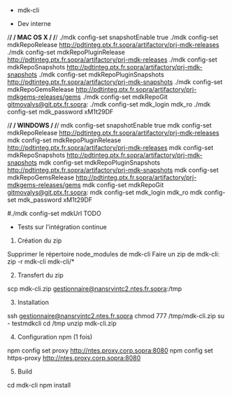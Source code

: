 * mdk-cli



* Dev interne

/**************************************/
/              MAC OS X                /
/**************************************/
./mdk config-set snapshotEnable true
./mdk config-set mdkRepoRelease http://pdtinteg.ptx.fr.sopra/artifactory/prj-mdk-releases
./mdk config-set mdkRepoPluginRelease http://pdtinteg.ptx.fr.sopra/artifactory/prj-mdk-releases
./mdk config-set mdkRepoSnapshots http://pdtinteg.ptx.fr.sopra/artifactory/prj-mdk-snapshots
./mdk config-set mdkRepoPluginSnapshots http://pdtinteg.ptx.fr.sopra/artifactory/prj-mdk-snapshots
./mdk config-set mdkRepoGemsRelease http://pdtinteg.ptx.fr.sopra/artifactory/prj-mdkgems-releases/gems
./mdk config-set mdkRepoGit gitmovalys@git.ptx.fr.sopra:
./mdk config-set mdk_login mdk_ro
./mdk config-set mdk_password xM1t29DF

/**************************************/
/               WINDOWS                /
/**************************************/
mdk config-set snapshotEnable true
mdk config-set mdkRepoRelease http://pdtinteg.ptx.fr.sopra/artifactory/prj-mdk-releases
mdk config-set mdkRepoPluginRelease http://pdtinteg.ptx.fr.sopra/artifactory/prj-mdk-releases
mdk config-set mdkRepoSnapshots http://pdtinteg.ptx.fr.sopra/artifactory/prj-mdk-snapshots
mdk config-set mdkRepoPluginSnapshots http://pdtinteg.ptx.fr.sopra/artifactory/prj-mdk-snapshots
mdk config-set mdkRepoGemsRelease http://pdtinteg.ptx.fr.sopra/artifactory/prj-mdkgems-releases/gems
mdk config-set mdkRepoGit gitmovalys@git.ptx.fr.sopra:
mdk config-set mdk_login mdk_ro
mdk config-set mdk_password xM1t29DF



#./mdk config-set mdkUrl TODO

* Tests sur l'intégration continue

1) Création du zip

Supprimer le répertoire node_modules de mdk-cli
Faire un zip de mdk-cli:
zip -r mdk-cli mdk-cli/*

2) Transfert du zip

scp mdk-cli.zip gestionnaire@nansrvintc2.ntes.fr.sopra:/tmp

3) Installation

ssh gestionnaire@nansrvintc2.ntes.fr.sopra
chmod 777 /tmp/mdk-cli.zip
su - testmdkcli
cd /tmp
unzip mdk-cli.zip

4) Configuration npm (1 fois)

npm config set proxy http://ntes.proxy.corp.sopra:8080
npm config set https-proxy http://ntes.proxy.corp.sopra:8080

5) Build

cd mdk-cli
npm install